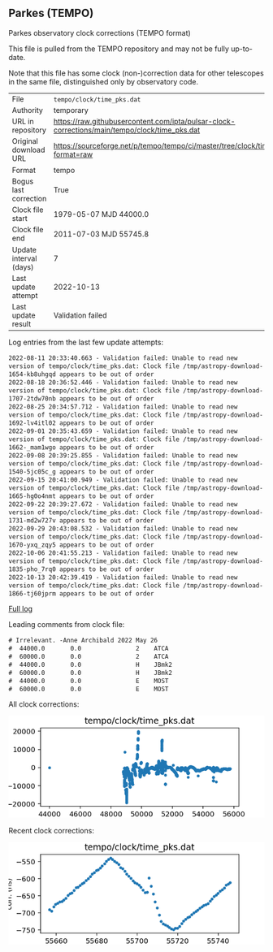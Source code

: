 
## Parkes (TEMPO)

Parkes observatory clock corrections (TEMPO format)

This file is pulled from the TEMPO repository and may not be fully up-to-date.

Note that this file has some clock (non-)correction data for other telescopes
in the same file, distinguished only by observatory code.

|     |     |
|:--- |:--- |
| File | `tempo/clock/time_pks.dat` |
| Authority | temporary |
| URL in repository | <https://raw.githubusercontent.com/ipta/pulsar-clock-corrections/main/tempo/clock/time_pks.dat> |
| Original download URL | <https://sourceforge.net/p/tempo/tempo/ci/master/tree/clock/time_pks.dat?format=raw> |
| Format | tempo |
| Bogus last correction | True |
| Clock file start | 1979-05-07 MJD 44000.0 |
| Clock file end | 2011-07-03 MJD 55745.8 |
| Update interval (days) | 7 |
| Last update attempt | 2022-10-13 |
| Last update result | Validation failed |

Log entries from the last few update attempts:
```
2022-08-11 20:33:40.663 - Validation failed: Unable to read new version of tempo/clock/time_pks.dat: Clock file /tmp/astropy-download-1654-kb8uhgqd appears to be out of order
2022-08-18 20:36:52.446 - Validation failed: Unable to read new version of tempo/clock/time_pks.dat: Clock file /tmp/astropy-download-1707-2tdw70nb appears to be out of order
2022-08-25 20:34:57.712 - Validation failed: Unable to read new version of tempo/clock/time_pks.dat: Clock file /tmp/astropy-download-1692-lv4itl02 appears to be out of order
2022-09-01 20:35:43.659 - Validation failed: Unable to read new version of tempo/clock/time_pks.dat: Clock file /tmp/astropy-download-1662-_mam1wgo appears to be out of order
2022-09-08 20:39:25.855 - Validation failed: Unable to read new version of tempo/clock/time_pks.dat: Clock file /tmp/astropy-download-1540-5jc05c_g appears to be out of order
2022-09-15 20:41:00.949 - Validation failed: Unable to read new version of tempo/clock/time_pks.dat: Clock file /tmp/astropy-download-1665-hg0o4nmt appears to be out of order
2022-09-22 20:39:27.672 - Validation failed: Unable to read new version of tempo/clock/time_pks.dat: Clock file /tmp/astropy-download-1731-md2w727v appears to be out of order
2022-09-29 20:43:08.532 - Validation failed: Unable to read new version of tempo/clock/time_pks.dat: Clock file /tmp/astropy-download-1670-yxq_zqy5 appears to be out of order
2022-10-06 20:41:55.213 - Validation failed: Unable to read new version of tempo/clock/time_pks.dat: Clock file /tmp/astropy-download-1835-pho_7rq0 appears to be out of order
2022-10-13 20:42:39.419 - Validation failed: Unable to read new version of tempo/clock/time_pks.dat: Clock file /tmp/astropy-download-1866-tj60jprm appears to be out of order
```
[Full log](https://raw.githubusercontent.com/ipta/pulsar-clock-corrections/main/log/tempo/clock/time_pks.dat.log)

Leading comments from clock file:

    # Irrelevant. -Anne Archibald 2022 May 26
    #  44000.0       0.0               2    ATCA
    #  60000.0       0.0               2    ATCA
    #  44000.0       0.0               H    JBmk2
    #  60000.0       0.0               H    JBmk2
    #  44000.0       0.0               E    MOST
    #  60000.0       0.0               E    MOST



All clock corrections:

![plot of all clock corrections](time_pks.dat.png "All corrections")

Recent clock corrections:

![plot of recent clock corrections](time_pks.dat.short.png "Recent corrections")

